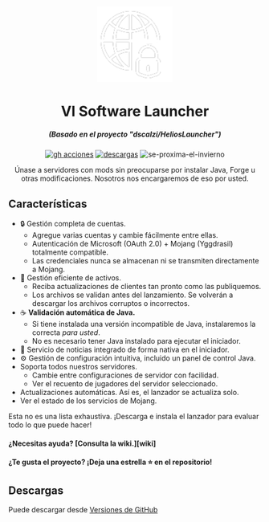 <p align="center"><img src="./app/assets/images/SealCircle.png" width="150px" height="150px" alt="aventium softworks"></p>

<h1 align="center">VI Software Launcher</h1>

<em><h5 align="center">(Basado en el proyecto "dscalzi/HeliosLauncher")</h5></em>

[<p align="center"><img src="https://img.shields.io/github/actions/workflow/status/dscalzi/HeliosLauncher/build.yml?branch=master&style=for-the-badge" alt="gh acciones">](https://github.com/dscalzi/HeliosLauncher/actions) [<img src="https://img.shields.io/github/downloads/dscalzi/HeliosLauncher/total.svg ?style=for-the-badge" alt="descargas">](https://github.com/dscalzi/HeliosLauncher/releases) <img src="https://forthebadge.com/images/badges/winter- se-proxima.svg" height="28px" alt="se-proxima-el-invierno"></p>

<p align="center">Únase a servidores con mods sin preocuparse por instalar Java, Forge u otras modificaciones. Nosotros nos encargaremos de eso por usted.</p>


## Características

* 🔒 Gestión completa de cuentas.
   * Agregue varias cuentas y cambie fácilmente entre ellas.
   * Autenticación de Microsoft (OAuth 2.0) + Mojang (Yggdrasil) totalmente compatible.
   * Las credenciales nunca se almacenan ni se transmiten directamente a Mojang.
* 📂 Gestión eficiente de activos.
   * Reciba actualizaciones de clientes tan pronto como las publiquemos.
   * Los archivos se validan antes del lanzamiento. Se volverán a descargar los archivos corruptos o incorrectos.
* ☕ **Validación automática de Java.**
   * Si tiene instalada una versión incompatible de Java, instalaremos la correcta *para usted*.
   * No es necesario tener Java instalado para ejecutar el iniciador.
* 📰 Servicio de noticias integrado de forma nativa en el iniciador.
* ⚙️ Gestión de configuración intuitiva, incluido un panel de control Java.
* Soporta todos nuestros servidores.
   * Cambie entre configuraciones de servidor con facilidad.
   * Ver el recuento de jugadores del servidor seleccionado.
* Actualizaciones automáticas. Así es, el lanzador se actualiza solo.
* Ver el estado de los servicios de Mojang.

Esta no es una lista exhaustiva. ¡Descarga e instala el lanzador para evaluar todo lo que puede hacer!

#### ¿Necesitas ayuda? [Consulta la wiki.][wiki]

#### ¿Te gusta el proyecto? ¡Deja una estrella ⭐ en el repositorio!

## Descargas

Puede descargar desde [Versiones de GitHub](https://github.com/VI-Software/vis-launcher)